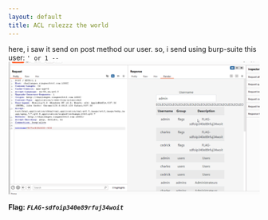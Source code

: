 ```yaml
---
layout: default
title: ACL rulezzz the world
---
```




here, i saw it send on post method our user.
so, i send using burp-suite this user: `' or 1 -- `
![image](./images/ACL%20rulezzz%20the%20world.png)


**Flag:** ***`FLAG-sdfoip340e89rfuj34woit`***
